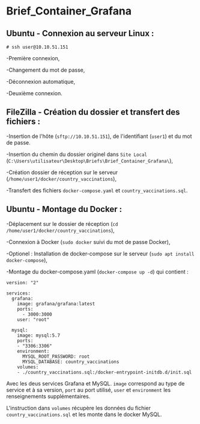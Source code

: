 # Brief_Container_Grafana

## Ubuntu - Connexion au serveur Linux :

``# ssh user@10.10.51.151``

-Première connexion,

-Changement du mot de passe,

-Déconnexion automatique,

-Deuxième connexion.

## FileZilla - Création du dossier et transfert des fichiers :

-Insertion de l'hôte (``sftp://10.10.51.151``), de l'identifiant (``user1``) et du mot de passe.

-Insertion du chemin du dossier originel dans ``Site Local`` (``C:\Users\utilisateur\Desktop\Briefs\Brief_Container_Grafana\``),

-Création dossier de réception sur le serveur (``/home/user1/docker/country_vaccinations``),

-Transfert des fichiers ``docker-compose.yaml`` et ``country_vaccinations.sql``.

## Ubuntu - Montage du Docker :

-Déplacement sur le dossier de réception (``cd /home/user1/docker/country_vaccinations``),

-Connexion à Docker (``sudo docker`` suivi du mot de passe Docker),

-Optionel : Installation de docker-compose sur le serveur (``sudo apt install docker-compose``),

-Montage du docker-compose.yaml (``docker-compose up -d``) qui contient :

    version: "2"

    services:
      grafana:
        image: grafana/grafana:latest
        ports:
          - 3000:3000
        user: "root"

      mysql:
        image: mysql:5.7
        ports:
        - "3306:3306"
        environment:
          MYSQL_ROOT_PASSWORD: root
          MYSQL_DATABASE: country_vaccinations
        volumes:
        - ./country_vaccinations.sql:/docker-entrypoint-initdb.d/init.sql
    
Avec les deus services Grafana et MySQL. ``image`` correspond au type de service et à sa version, ``port`` au port utilisé, ``user`` et ``environment`` les renseignements supplémentaires.
    
L'instruction dans ``volumes`` récupère les données du fichier ``country_vaccinations.sql`` et les monte dans le docker MySQL.


    
    
